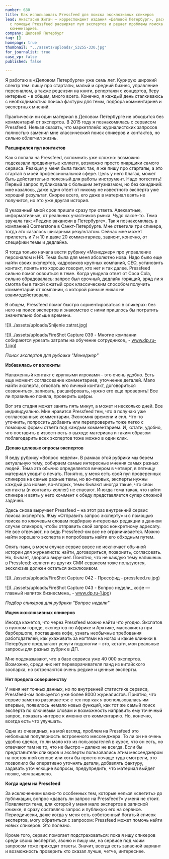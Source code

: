 ```yaml
---
number: 630
title: Как использовать Pressfeed для поиска эксклюзивных спикеров
lead: Анастасия Жигач – корреспондент издания «Деловой Петербург», рассказала, как
  с помощью Pressfeed расширяет пул экспертов и решает проблемы поиска и согласования
  комментариев.
company: Деловой Петербург
tag: []
homepage: true
thumbnail: "../assets/uploads/_53255-330.jpg"
for_journalist: true
case_vp: false
published: false

---
```

Я работаю в «Деловом Петербурге» уже семь лет. Курирую широкий спектр тем: пишу про стартапы, малый и средний бизнес, управление персоналом, а также рецензии на книги, репортажи с концертов, беру интервью - в общем, много всего. Конечно, я каждый день сталкиваюсь с необходимостью поиска фактуры для темы, подбора комментариев и экспертных мнений.

Практически ни один материал в Деловом Петербурге не обходится без комментарий от экспертов. В 2015 году я познакомилась с сервисом Pressfeed. Нельзя сказать, что маркетплейс журналистских запросов полностью заменил мне классический поиск спикеров и контактов, но сильно облегчил жизнь.

  
**Расширился пул контактов**

Как я попала на Pressfeed, вспомнить уже сложно: возможно подсказали продвинутые коллеги, возможно просто пиарщики самого сервиса. Реакция у меня была такая: так, я же пишу про стартапы, а это стартап в моей профессиональной сфере. Цель у него благая, может быть действительно полезный для работы инструмент. Надо потестить! Первый запрос публиковала с большим энтузиазмом, но без ожиданий: мне казалось, даже один ответ от никому не известного эксперта уже хороший результат. Скорее всего, его даже в материал взять не получится, но это уже другая история.

В указанный мной срок пришли сразу три ответа. Адекватные, информативные, от реальных участников рынка. Чудо какое-то. Тема звучала так: «Редкие вакансии в Петербурге». Так я познакомилась в компанией Cornerstone в Санкт-Петербурге. Мне ответили три спикера, тогда это казалось шикарным результатом. Сейчас мне может прилететь и 7 и 10 и даже 20 комментариев, зависит, конечно, от специфики темы и дедлайна.

Я тогда только начала вести рубрику «Менеджер» про управление персоналом и HR. Тема была для меня абсолютно нова. Надо было еще найти своих экспертов, кадровиков крупных компаний, CEO, установить контакт, понять кто хорошо говорит, кто нет и так далее. Pressfeed сильно помог освоиться в теме. Когда увидела ответ от Coca Cola, сильно обрадовалась: запрос был срочный, дедлайн горящий, вряд ли я смогла бы в такой сжатый срок классическим способом получить комментарий от компании, с которой раньше никак не взаимодействовала.

В общем, Pressfeed помог быстро сориентироваться в спикерах: без него на поиск экспертов и знакомство с ними пришлось бы потратить значительно больше времени.

![](../assets/uploads/Snijenie zatrat.jpg)

![](../assets/uploads/FireShot Capture 039 - Многие компании собираются урезать затраты на обучение сотрудников_ - www.dp.ru-1.jpg)

_Поиск экспертов для рубоики "Менеджер"_

**Избавилась от волокиты**

Налаженный контакт с крупными игроками – это очень удобно. Есть еще момент: согласование комментариев, уточнение деталей. Мало найти эксперта, откопать его личный контакт, договориться созвониться, записать, расшифровать, нужно его еще проверить! Все ли правильно поняла, проверить цифры.

Вот эта стадия может занять пять минут, а может и несколько дней. Все индивидуально. Мне нравится Pressfeed тем, что я получаю уже согласованные комментарии. Экономия времени и сил. Что-то уточнить, попросить добавить или перепроверить тоже легко с помощью формы ответа под каждым комментарием. И, кстати, удобно, что поставить в известность о выходе материала и таким образом поблагодарить всех экспертов тоже можно в один клик.

**Делаю целевые опросы экспертов**

Я веду рубрику «Вопрос недели». В рамках этой рубрики мы берем актуальную тему, собираем самые интересные мнения самых разных людей. Тема эта обычно определяется вечером в четверг, в пятницу материал уходит в печать. Понятно, у меня есть свой пул проверенных спикеров на самые разные темы, но во-первых, эксперты нужны каждый раз новые, во-вторых, темы бывают иногда такие, что свои контакты (и контакты коллег) не спасают. Иногда тема такая, что найти спикера и взять у него коммент к обеду представляется супер сложной задачей.

Здесь снова выручает Pressfeed – на этот раз внутренний сервис поиска экспертов. Жму «Отправить запрос эксперту» и с помощью поиска по ключевым словам подбираю интересных редакции в данном случае спикеров, чтобы отправить свой запрос конкретному адресату. Не все отвечают, но ведь Pressfeed-ом все не ограничивается. Можно найти хорошего эксперта и попробовать найти его обходным путем.

Опять-таки, в моем случае сервис вовсе не исключает обычной истории для журналиста: найти, договориться, позвонить, согласовать. Но, бывает, здорово выручает. Понятно, что не каждую тему напишешь в Pressfeed: коллеги из других СМИ сервисом тоже пользуются, эксклюзив должен остаться эксклюзивом.

![](../assets/uploads/FireShot Capture 042 - Прессфид - pressfeed.ru.jpg)

![](../assets/uploads/FireShot Capture 043 - Вопрос недели_ кофе — главный напиток бизнесмена_ - www.dp.ru-1.jpg)

_Подбор спикеров для рубрики "Вопрос недели"_

**Ищем эксклюзивных спикеров**

Иногда кажется, что через Pressfeed можно найти что угодно. Экспатов в нужном городе, экспертов по Африке и Арктике, массажиста при барбершопе, поставщика кофе, узнать необычные требования работодателей, как ухаживать за ногтями на ногах и какие клиники в Петербурге предлагают услуги подологии – это, кстати, мои реальные запросы для разных рубрик в ДП.

Мне подсказывают, что в базе сервиса уже 40 000 экспертов. Возможно, среди них нет переворачивателя панд из китайского зоопарка, но встречаются очень редкие и ценные эксперты.

**Нет предела совершенству**

У меня нет точных данных, но по внутренней статистике сервиса, Pressfeed-ом пользуется уже более 8000 журналистов. Приятно, что сервис заметно развивается: с тех пор как я воспользовалась им впервые, появилось немало новых функций, как тот же самый поиск эксперта по ключевым словам и возможность направить ему точечный запрос, показать интерес к именно его комментарию. Но, конечно, всегда есть что улучшать.

Одна из очевидных, на мой взгляд, проблем на Pressfeed это небольшая популярность встроенного мессенджера. То ли он не очень удобно сделан, то ли мало кто из пользователей в курсе, что он есть, но отвечают там не то, что не быстро – далеко не всегда. Если бы представители спикеров и эксперты пользовались этим мессенджером на постоянной основе или хотя бы просто почаще туда смотрели, это позволило бы оперативно уточнять детали, добавлять фактуру, задавать уточняющие вопросы, предупредить, что материал выйдет позже, чем заявлено.

**Когда идем на Pressfeed**

За исключением каких-то особенных тем, которые нельзя «светить» до публикации, вопрос «давать ли запрос на Pressfeed?» у меня не стоит. Появляется тема, для которой у меня мало экспертов в записной книжке, я сразу составляю запрос и публикую его на сервисе. Периодически, даже когда у меня есть собственный богатый список экспертов, могу обратиться с запросом: Pressfeed может помочь найти новых спикеров. Это полезно.

Кроме того, сервис помогает подстраховаться: пока я ищу спикеров среди своих экспертов, звоню и пишу им, на сервисе под моим запросом тоже приходят ответы. Значит, всегда есть запасной вариант и возможность проверить кто сказал лучше, четче, интереснее.